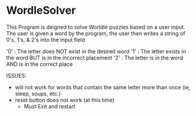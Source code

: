 # WordleSolver

This Program is deigned to solve Worldle puzzles based on a user input.
The user is given a word by the program, the user then writes a string of 0's, 1's, & 2's into the input field

'0' : The letter does NOT exist in the desired word
'1' : The letter exists in the word BUT is in the incorrect placement
'2' : The letter is in the word AND is in the correct place

ISSUES:
- will not work for words that contain the same letter more than once (ie, sleep, soups, etc.)
- reset button does not work (at this time) 
    -  Must Exit and restart
